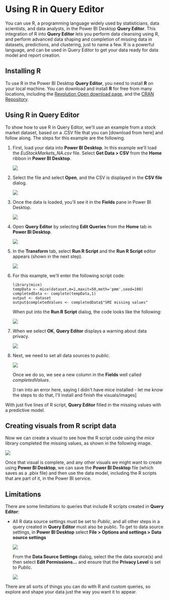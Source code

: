 <properties
   pageTitle="Using R in Query Editor"
   description="Use R in Power BI Desktop Query Editor for advanced analytics"
   services="powerbi"
   documentationCenter=""
   authors="davidiseminger"
   manager="mblythe"
   backup=""
   editor=""
   tags=""
   qualityFocus="no"
   qualityDate=""/>

<tags
   ms.service="powerbi"
   ms.devlang="NA"
   ms.topic="article"
   ms.tgt_pltfrm="NA"
   ms.workload="powerbi"
   ms.date="07/20/2016"
   ms.author="davidi"/>

# Using R in Query Editor

You can use R, a programming language widely used by statisticians, data scientists, and data analysts, in the Power BI Desktop **Query Editor**. This integration of R into **Query Editor** lets you perform data cleansing using R, and perform advanced data shaping and completion of missing data in datasets, predictions, and clustering, just to name a few. R is a powerful language, and can be used in Query Editor to get your data ready for data model and report creation.

## Installing R

To use R in the Power BI Desktop **Query Editor**, you need to install **R** on your local machine. You can download and install **R** for free from many locations, including the [Revolution Open download page](https://mran.revolutionanalytics.com/download/), and the [CRAN Repository](https://cran.r-project.org/bin/windows/base/).

## Using R in Query Editor

To show how to use R in Query Editor, we'll use an example from a stock market dataset, based on a .CSV file that you can [download from here] and follow along. The steps for this example are the following.

1.  First, load your data into **Power BI Desktop**. In this example we'll load the *EuStockMarkets_NA.csv* file. Select **Get Data > CSV** from the **Home** ribbon in **Power BI Desktop**.

    ![](media/powerbi-desktop-r-in-query-editor/r-in-query-editor_1.png)

2.  Select the file and select **Open**, and the CSV is displayed in the **CSV file** dialog.

    ![](media/powerbi-desktop-r-in-query-editor/r-in-query-editor_2.png)

3.  Once the data is loaded, you'll see it in the **Fields** pane in Power BI Desktop.

    ![](media/powerbi-desktop-r-in-query-editor/r-in-query-editor_3.png)

4.  Open **Query Editor** by selecting **Edit Queries** from the **Home** tab in **Power BI Desktop**.

    ![](media/powerbi-desktop-r-in-query-editor/r-in-query-editor_4.png)

5.  In the **Transform** tab, select **Run R Script** and the **Run R Script** editor appears (shown in the next step).

    ![](media/powerbi-desktop-r-in-query-editor/r-in-query-editor_5a.png)

6.  For this example, we'll enter the following script code:

        library(mice)
        tempData <- mice(dataset,m=1,maxit=50,meth='pmm',seed=100)
        completedData <- complete(tempData,1)
        output <- dataset
        output$completedValues <- completedData$"SMI missing values"

    When put into the **Run R Script** dialog, the code looks like the following:

    ![](media/powerbi-desktop-r-in-query-editor/r-in-query-editor_5b.png)

7.  When we select **OK**, **Query Editor** displays a warning about data privacy.

    ![](media/powerbi-desktop-r-in-query-editor/r-in-query-editor_6.png)

8.  Next, we need to set all data sources to *public*.

    ![](media/powerbi-desktop-r-in-query-editor/r-in-query-editor_7.png)

    Once we do so, we see a new column in the **Fields** well called *completedValues*.

    [I ran into an error here, saying I didn't have mice installed - let me know the steps to do that, I'll install and finish the visuals/images]

With just five lines of R script, **Query Editor** filled in the missing values with a predictive model.

## Creating visuals from R script data

Now we can create a visual to see how the R script code using the *mice* library completed the missing values, as shown in the following image.

![](media/powerbi-desktop-r-in-query-editor/r-in-query-editor_8a.png)

Once that visual is complete, and any other visuals we might want to create using **Power BI Desktop**, we can save the **Power BI Desktop** file (which saves as a .pbix file) and then use the data model, including the R scripts that are part of it, in the Power BI service.


## Limitations

There are some limitations to queries that include R scripts created in **Query Editor**:

-   All R data source settings must be set to *Public*, and all other steps in a query created in **Query Editor** must also be public. To get to data source settings, in **Power BI Desktop** select **File > Options and settings > Data source settings**

    ![](media/powerbi-desktop-r-in-query-editor/r-in-query-editor_9.png)

    From the **Data Source Settings** dialog, select the the data source(s) and then select **Edit Permissions...** and ensure that the **Privacy Level** is set to *Public*.

    ![](media/powerbi-desktop-r-in-query-editor/r-in-query-editor_10.png)    

There are all sorts of things you can do with R and custom queries, so explore and shape your data just the way you want it to appear.
